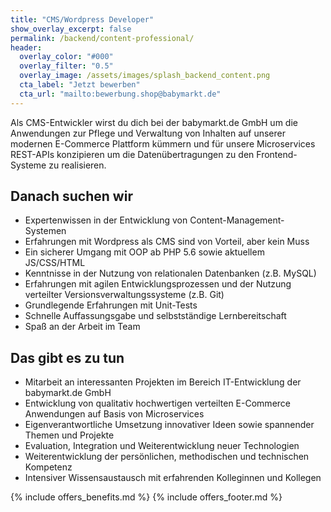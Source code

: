 ```yaml
---
title: "CMS/Wordpress Developer"
show_overlay_excerpt: false
permalink: /backend/content-professional/
header:
  overlay_color: "#000"
  overlay_filter: "0.5"
  overlay_image: /assets/images/splash_backend_content.png
  cta_label: "Jetzt bewerben"
  cta_url: "mailto:bewerbung.shop@babymarkt.de"
---
```


Als CMS-Entwickler wirst du dich bei der babymarkt.de GmbH um die Anwendungen zur Pflege und Verwaltung von
Inhalten auf unserer modernen E-Commerce Plattform kümmern und für unsere Microservices REST-APIs konzipieren 
um die Datenübertragungen zu den Frontend-Systeme zu realisieren.

## Danach suchen wir

* Expertenwissen in der Entwicklung von Content-Management-Systemen
* Erfahrungen mit Wordpress als CMS sind von Vorteil, aber kein Muss
* Ein sicherer Umgang mit OOP ab PHP 5.6 sowie aktuellem JS/CSS/HTML
* Kenntnisse in der Nutzung von relationalen Datenbanken (z.B. MySQL)
* Erfahrungen mit agilen Entwicklungsprozessen und der Nutzung verteilter Versionsverwaltungssysteme (z.B. Git)
* Grundlegende Erfahrungen mit Unit-Tests
* Schnelle Auffassungsgabe und selbstständige Lernbereitschaft
* Spaß an der Arbeit im Team

## Das gibt es zu tun

* Mitarbeit an interessanten Projekten im Bereich IT-Entwicklung der babymarkt.de GmbH
* Entwicklung von qualitativ hochwertigen verteilten E-Commerce Anwendungen auf Basis von Microservices
* Eigenverantwortliche Umsetzung innovativer Ideen sowie spannender Themen und Projekte
* Evaluation, Integration und Weiterentwicklung neuer Technologien
* Weiterentwicklung der persönlichen, methodischen und technischen Kompetenz
* Intensiver Wissensaustausch mit erfahrenden Kolleginnen und Kollegen

{% include offers_benefits.md %}
{% include offers_footer.md %}